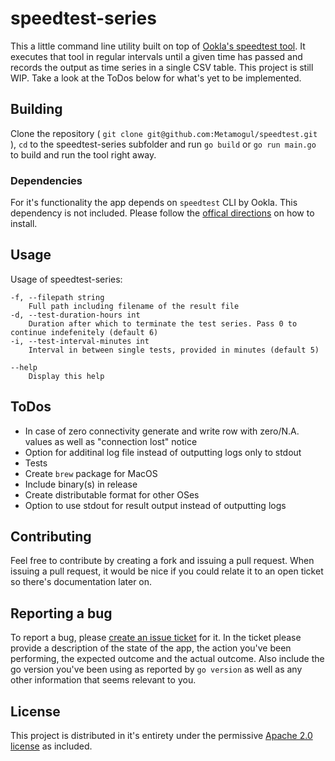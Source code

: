 # speedtest-series

This a little command line utility built on top of [Ookla's speedtest tool](https://www.speedtest.net/de/apps/cli). It executes that tool in regular intervals until a given time has passed and records the output as time series in a single CSV table. This project is still WIP. Take a look at the ToDos below for what's yet to be implemented. 

## Building ##

Clone the repository ( `git clone git@github.com:Metamogul/speedtest.git` ), `cd` to the speedtest-series subfolder and run `go build` or `go run main.go` to build and run the tool right away.

### Dependencies ###

For it's functionality the app depends on `speedtest` CLI by Ookla. This dependency is not included. Please follow the [offical directions](https://www.speedtest.net/de/apps/cli) on how to install.

## Usage ##

Usage of speedtest-series:

	-f, --filepath string
		Full path including filename of the result file
	-d, --test-duration-hours int
		Duration after which to terminate the test series. Pass 0 to continue indefenitely (default 6)
	-i, --test-interval-minutes int
		Interval in between single tests, provided in minutes (default 5)
 	
	--help
		Display this help

## ToDos ##

- In case of zero connectivity generate and write row with zero/N.A. values as well as "connection lost" notice
- Option for additinal log file instead of outputting logs only to stdout
- Tests
- Create `brew` package for MacOS
- Include binary(s) in release
- Create distributable format for other OSes
- Option to use stdout for result output instead of outputting logs

## Contributing ##

Feel free to contribute by creating a fork and issuing a pull request. When issuing a pull request, it would be nice if you could relate it to an open ticket so there's documentation later on.

## Reporting a bug ##

To report a bug, please [create an issue ticket](https://github.com/Metamogul/speedtest-series/issues) for it. In the ticket please provide a description of the state of the app, the action you've been performing, the expected outcome and the actual outcome. Also include the go version you've been using as reported by `go version` as well as any other information that seems relevant to you.

## License ##

This project is distributed in it's entirety under the permissive [Apache 2.0 license](https://github.com/Metamogul/speedtest-series/blob/main/LICENSE) as included.
